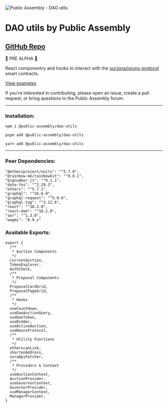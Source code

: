 ![Public Assembly - DAO utils](https://hkzmq6akhweeabrxhijjq2oxlyzwgrhv5j6anakmfd5hxn4tunca.arweave.net/OrLIeAo9iEAGNzoSmGnXXjNjRPXqfAaBTCj6e7eTo0Q)

# DAO utils by Public Assembly

## [GitHub Repo](https://github.com/public-assembly/dao-utils)

🚨 PRE ALPHA 🚨

React componentry and hooks to interact with the [ourzora/nouns-protocol](https://github.com/ourzora/nouns-protocol) smart contracts.

[View examples](https://dao-utils.public---assembly.com/examples)

If you're interested in contributing, please open an issue, create a pull request, or bring questions to the Public Assembly forum.

---

### Installation:
`npm i @public-assembly/dao-utils` 
   
`pnpm add @public-assembly/dao-utils` 
   
`yarn add @public-assembly/dao-utils` 
   

---

### Peer Dependencies:
```
"@ethersproject/units": "^5.7.0",
"@rainbow-me/rainbowkit": "^0.8.1",
"bignumber.js": "^9.1.1",
"date-fns": "^2.29.3",
"ethers": "^5.7.1",
"graphql": "^16.6.0",
"graphql-request": "^5.0.0",
"graphql-tag": "^2.12.6",
"react": "^18.2.0",
"react-dom": "^18.2.0",
"swr": "^1.3.0",
"wagmi": "0.9.x"
```

### Available Exports:

```
export {
  /**
   * Auction Components
   */
  CurrentAuction,
  TokenExplorer,
  AuthCheck,
  /**
   * Proposal Components
   */
  ProposalCardGrid,
  ProposalPageGrid,
  /**
   * Hooks
   */
  useCountdown,
  useDaoAuctionQuery,
  useDaoToken,
  useBidder,
  useActiveAuction,
  useNounsProtocol,
  /**
   * Utility Functions
   */
  etherscanLink,
  shortenAddress,
  zoraApiFetcher,
  /**
   * Providers & Context
   */
  useAuctionContext,
  AuctionProvider,
  useGovernorContext,
  GovernorProvider,
  useManagerContext,
  ManagerProvider,
}
```